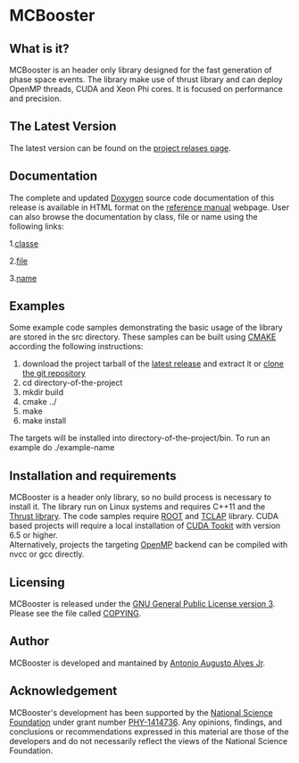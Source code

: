 MCBooster
=========

What is it?
-----------
MCBooster is an header only library designed for the fast generation of
phase space events. The library make use of thrust library and can deploy OpenMP
threads, CUDA and Xeon Phi cores. It is focused on performance and precision.  

The Latest Version
------------------

The latest version can be found on the 
[project relases page](https://github.com/MultithreadCorner/MCBooster/releases).

Documentation
-------------

The complete and updated [Doxygen](www.doxygen.org/) source code documentation of this release is available in HTML format on the
[reference manual](http://multithreadcorner.github.io/MCBooster/) webpage.
User can also browse the documentation by class, file or name using the following links:

1.[classe](http://multithreadcorner.github.io/MCBooster/classes.html)

2.[file](http://multithreadcorner.github.io/MCBooster/files.html)

3.[name](http://multithreadcorner.github.io/MCBooster/namespacemembers.html)


Examples
--------

Some example code samples demonstrating the basic usage of the library are stored in the src directory. 
These samples can be built using [CMAKE](https://cmake.org/) according the following instructions:

1. download the project tarball of the [latest release](https://github.com/MultithreadCorner/MCBooster/releases) and extract it or [clone the git repository](https://github.com/MultithreadCorner/MCBooster.git)
2. cd directory-of-the-project
3. mkdir build
4. cmake ../
5. make
6. make install

The targets will be installed into directory-of-the-project/bin. To run an example do ./example-name

Installation and requirements 
-----------------------------

MCBooster is a header only library, so no build process is necessary to install it.
The library run on Linux systems and requires C++11 and the [Thrust library](https://thrust.github.io/). The code samples require [ROOT](https://root.cern.ch/) and [TCLAP](http://tclap.sourceforge.net/) library. 
CUDA based projects will require a local installation of [CUDA Tookit](https://developer.nvidia.com/cuda-toolkit) with version 6.5 or higher.  
Alternatively, projects the targeting [OpenMP](http://openmp.org/wp/) backend can be compiled with nvcc or gcc directly. 

Licensing
---------

MCBooster is released under the [GNU General Public License version 3](http://www.gnu.org/licenses/gpl-3.0.en.html). Please see the file called [COPYING](https://github.com/MultithreadCorner/MCBooster/blob/master/COPYING).

Author
--------

MCBooster is developed and mantained by [Antonio Augusto Alves Jr](@AAAlvesJr).

Acknowledgement
---------------

MCBooster's development has been supported by the [National Science Foundation](http://nsf.gov/index.jsp) under grant number [PHY-1414736](http://nsf.gov/awardsearch/showAward?AWD_ID=1414736). Any opinions, findings, and conclusions or recommendations expressed in this material are those of the developers and do not necessarily reflect the views of the National Science Foundation.
